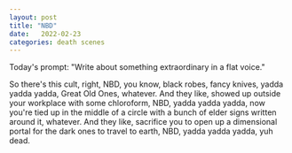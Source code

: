 ```yaml
---
layout: post
title: "NBD"
date:   2022-02-23
categories: death scenes
---
```

Today's prompt: "Write about something extraordinary in a flat voice."

So there's this cult, right, NBD, you know, black robes, fancy knives, yadda yadda yadda, Great Old Ones, whatever. And they like, showed up outside your workplace with some chloroform, NBD, yadda yadda yadda, now you're tied up in the middle of a circle with a bunch of elder signs written around it, whatever. And they like, sacrifice you to open up a dimensional portal for the dark ones to travel to earth, NBD, yadda yadda yadda, yuh dead. 
